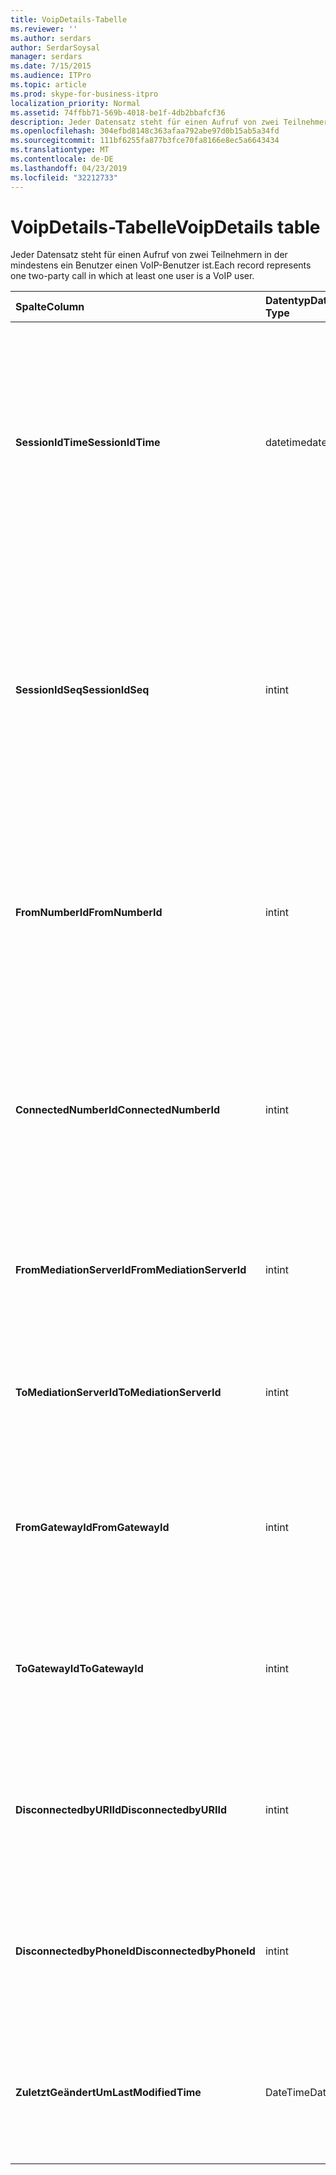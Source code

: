 ```yaml
---
title: VoipDetails-Tabelle
ms.reviewer: ''
ms.author: serdars
author: SerdarSoysal
manager: serdars
ms.date: 7/15/2015
ms.audience: ITPro
ms.topic: article
ms.prod: skype-for-business-itpro
localization_priority: Normal
ms.assetid: 74ffbb71-569b-4018-be1f-4db2bbafcf36
description: Jeder Datensatz steht für einen Aufruf von zwei Teilnehmern in der mindestens ein Benutzer einen VoIP-Benutzer ist.
ms.openlocfilehash: 304efbd8148c363afaa792abe97d0b15ab5a34fd
ms.sourcegitcommit: 111bf6255fa877b3fce70fa8166e8ec5a6643434
ms.translationtype: MT
ms.contentlocale: de-DE
ms.lasthandoff: 04/23/2019
ms.locfileid: "32212733"
---
```

# <a name="voipdetails-table"></a><span data-ttu-id="19944-103">VoipDetails-Tabelle</span><span class="sxs-lookup"><span data-stu-id="19944-103">VoipDetails table</span></span>
 
<span data-ttu-id="19944-104">Jeder Datensatz steht für einen Aufruf von zwei Teilnehmern in der mindestens ein Benutzer einen VoIP-Benutzer ist.</span><span class="sxs-lookup"><span data-stu-id="19944-104">Each record represents one two-party call in which at least one user is a VoIP user.</span></span>
  
|<span data-ttu-id="19944-105">**Spalte**</span><span class="sxs-lookup"><span data-stu-id="19944-105">**Column**</span></span>|<span data-ttu-id="19944-106">**Datentyp**</span><span class="sxs-lookup"><span data-stu-id="19944-106">**Data Type**</span></span>|<span data-ttu-id="19944-107">**Schlüssel/Index**</span><span class="sxs-lookup"><span data-stu-id="19944-107">**Key/Index**</span></span>|<span data-ttu-id="19944-108">**Details**</span><span class="sxs-lookup"><span data-stu-id="19944-108">**Details**</span></span>|
|:-----|:-----|:-----|:-----|
|<span data-ttu-id="19944-109">**SessionIdTime**</span><span class="sxs-lookup"><span data-stu-id="19944-109">**SessionIdTime**</span></span> <br/> |<span data-ttu-id="19944-110">datetime</span><span class="sxs-lookup"><span data-stu-id="19944-110">datetime</span></span>  <br/> |<span data-ttu-id="19944-111">Primary</span><span class="sxs-lookup"><span data-stu-id="19944-111">Primary</span></span>  <br/> |<span data-ttu-id="19944-112">Zeitpunkt der sitzungsanforderung.</span><span class="sxs-lookup"><span data-stu-id="19944-112">Time of session request.</span></span> <span data-ttu-id="19944-113">Zusammen mit **SessionIdSeq** verwendet zur eindeutigen Identifizierung eine Sitzung.</span><span class="sxs-lookup"><span data-stu-id="19944-113">Used in conjunction with **SessionIdSeq** to uniquely identify a session.</span></span> <span data-ttu-id="19944-114">Finden Sie unter der [Dialogs-Tabelle in Skype für Business Server 2015](dialogs.md) Weitere Informationen.</span><span class="sxs-lookup"><span data-stu-id="19944-114">See the [Dialogs table in Skype for Business Server 2015](dialogs.md) for more information.</span></span> <br/> |
|<span data-ttu-id="19944-115">**SessionIdSeq**</span><span class="sxs-lookup"><span data-stu-id="19944-115">**SessionIdSeq**</span></span> <br/> |<span data-ttu-id="19944-116">int</span><span class="sxs-lookup"><span data-stu-id="19944-116">int</span></span>  <br/> |<span data-ttu-id="19944-117">Primary</span><span class="sxs-lookup"><span data-stu-id="19944-117">Primary</span></span>  <br/> |<span data-ttu-id="19944-118">ID-Nummer, um die Sitzung zu identifizieren.</span><span class="sxs-lookup"><span data-stu-id="19944-118">ID number to identify the session.</span></span> <span data-ttu-id="19944-119">In Verbindung mit **SessionIdTime** verwendet, um eine Sitzung eindeutig zu identifizieren.</span><span class="sxs-lookup"><span data-stu-id="19944-119">Used in conjunction with **SessionIdTime** to uniquely identify a session.</span></span> <span data-ttu-id="19944-120">Finden Sie unter der [Dialogs-Tabelle in Skype für Business Server 2015](dialogs.md) Weitere Informationen.</span><span class="sxs-lookup"><span data-stu-id="19944-120">See the [Dialogs table in Skype for Business Server 2015](dialogs.md) for more information.</span></span> <br/> |
|<span data-ttu-id="19944-121">**FromNumberId**</span><span class="sxs-lookup"><span data-stu-id="19944-121">**FromNumberId**</span></span> <br/> |<span data-ttu-id="19944-122">int</span><span class="sxs-lookup"><span data-stu-id="19944-122">int</span></span>  <br/> |<span data-ttu-id="19944-123">Ausländisch</span><span class="sxs-lookup"><span data-stu-id="19944-123">Foreign</span></span>  <br/> |<span data-ttu-id="19944-124">**PhoneId** des Anrufers.</span><span class="sxs-lookup"><span data-stu-id="19944-124">**PhoneId** of the caller.</span></span> <span data-ttu-id="19944-125">Finden Sie weitere Informationen der [Phones-Tabelle](phones.md) .</span><span class="sxs-lookup"><span data-stu-id="19944-125">See the [Phones table](phones.md) for more information.</span></span> <span data-ttu-id="19944-126">Wenn nicht NULL und **FromGatewayId** ist nicht NULL, wurde der Anrufer eine PSTN-Benutzer.</span><span class="sxs-lookup"><span data-stu-id="19944-126">If not NULL and **FromGatewayId** is not NULL, then the caller was a PSTN user.</span></span> <br/> |
|<span data-ttu-id="19944-127">**ConnectedNumberId**</span><span class="sxs-lookup"><span data-stu-id="19944-127">**ConnectedNumberId**</span></span> <br/> |<span data-ttu-id="19944-128">int</span><span class="sxs-lookup"><span data-stu-id="19944-128">int</span></span>  <br/> |<span data-ttu-id="19944-129">Ausländisch</span><span class="sxs-lookup"><span data-stu-id="19944-129">Foreign</span></span>  <br/> |<span data-ttu-id="19944-130">**PhoneId** , der den Empfänger des Anrufs.</span><span class="sxs-lookup"><span data-stu-id="19944-130">**PhoneId** of the call receiver.</span></span> <span data-ttu-id="19944-131">Finden Sie weitere Informationen der [Phones-Tabelle](phones.md) .</span><span class="sxs-lookup"><span data-stu-id="19944-131">See the [Phones table](phones.md) for more information.</span></span> <span data-ttu-id="19944-132">Wenn nicht NULL und **ToGatewayId** ist nicht NULL, wurde der Empfänger des Anrufs eine PSTN-Benutzer.</span><span class="sxs-lookup"><span data-stu-id="19944-132">If not NULL and **ToGatewayId** is not NULL, then the call receiver was a PSTN user.</span></span> <br/> |
|<span data-ttu-id="19944-133">**FromMediationServerId**</span><span class="sxs-lookup"><span data-stu-id="19944-133">**FromMediationServerId**</span></span> <br/> |<span data-ttu-id="19944-134">int</span><span class="sxs-lookup"><span data-stu-id="19944-134">int</span></span>  <br/> |<span data-ttu-id="19944-135">Ausländisch</span><span class="sxs-lookup"><span data-stu-id="19944-135">Foreign</span></span>  <br/> |<span data-ttu-id="19944-136">Der Vermittlungsserver den Anruf stammt.</span><span class="sxs-lookup"><span data-stu-id="19944-136">The Mediation Server the call is coming from.</span></span> <span data-ttu-id="19944-137">Finden Sie weitere Informationen den [MediationServers-Tabelle](mediationservers.md) .</span><span class="sxs-lookup"><span data-stu-id="19944-137">See the [MediationServers table](mediationservers.md) for more information.</span></span> <br/> |
|<span data-ttu-id="19944-138">**ToMediationServerId**</span><span class="sxs-lookup"><span data-stu-id="19944-138">**ToMediationServerId**</span></span> <br/> |<span data-ttu-id="19944-139">int</span><span class="sxs-lookup"><span data-stu-id="19944-139">int</span></span>  <br/> |<span data-ttu-id="19944-140">Ausländisch</span><span class="sxs-lookup"><span data-stu-id="19944-140">Foreign</span></span>  <br/> |<span data-ttu-id="19944-141">Der Vermittlungsserver aufgerufen wird, sollte.</span><span class="sxs-lookup"><span data-stu-id="19944-141">The Mediation Server called is going to.</span></span> <span data-ttu-id="19944-142">Finden Sie weitere Informationen den [MediationServers-Tabelle](mediationservers.md) .</span><span class="sxs-lookup"><span data-stu-id="19944-142">See the [MediationServers table](mediationservers.md) for more information.</span></span> <br/> |
|<span data-ttu-id="19944-143">**FromGatewayId**</span><span class="sxs-lookup"><span data-stu-id="19944-143">**FromGatewayId**</span></span> <br/> |<span data-ttu-id="19944-144">int</span><span class="sxs-lookup"><span data-stu-id="19944-144">int</span></span>  <br/> |<span data-ttu-id="19944-145">Ausländisch</span><span class="sxs-lookup"><span data-stu-id="19944-145">Foreign</span></span>  <br/> |<span data-ttu-id="19944-146">Gateway der Anruf stammt.</span><span class="sxs-lookup"><span data-stu-id="19944-146">Gateway the call is coming from.</span></span> <span data-ttu-id="19944-147">[Gateways-Tabelle in Skype für Business Server 2015](gateways.md) Weitere Informationen finden Sie.</span><span class="sxs-lookup"><span data-stu-id="19944-147">See the [Gateways table in Skype for Business Server 2015](gateways.md) for more information.</span></span> <br/> |
|<span data-ttu-id="19944-148">**ToGatewayId**</span><span class="sxs-lookup"><span data-stu-id="19944-148">**ToGatewayId**</span></span> <br/> |<span data-ttu-id="19944-149">int</span><span class="sxs-lookup"><span data-stu-id="19944-149">int</span></span>  <br/> |<span data-ttu-id="19944-150">Ausländisch</span><span class="sxs-lookup"><span data-stu-id="19944-150">Foreign</span></span>  <br/> |<span data-ttu-id="19944-151">Gateway der Anruf wird zu übertragen.</span><span class="sxs-lookup"><span data-stu-id="19944-151">Gateway the call is going to.</span></span> <span data-ttu-id="19944-152">[Gateways-Tabelle in Skype für Business Server 2015](gateways.md) Weitere Informationen finden Sie.</span><span class="sxs-lookup"><span data-stu-id="19944-152">See the [Gateways table in Skype for Business Server 2015](gateways.md) for more information.</span></span> <br/> |
|<span data-ttu-id="19944-153">**DisconnectedbyURIId**</span><span class="sxs-lookup"><span data-stu-id="19944-153">**DisconnectedbyURIId**</span></span> <br/> |<span data-ttu-id="19944-154">int</span><span class="sxs-lookup"><span data-stu-id="19944-154">int</span></span>  <br/> |<span data-ttu-id="19944-155">Ausländisch</span><span class="sxs-lookup"><span data-stu-id="19944-155">Foreign</span></span>  <br/> |<span data-ttu-id="19944-156">Der URI des Benutzers, der den Anruf getrennt, wenn der Benutzer einen URI verfügt.</span><span class="sxs-lookup"><span data-stu-id="19944-156">URI of the user who disconnected the call, if the user has a URI.</span></span> <span data-ttu-id="19944-157">Finden Sie in der [Tabelle Benutzer](users.md) Weitere Informationen.</span><span class="sxs-lookup"><span data-stu-id="19944-157">See the [Users table](users.md) for more information.</span></span> <br/> |
|<span data-ttu-id="19944-158">**DisconnectedbyPhoneId**</span><span class="sxs-lookup"><span data-stu-id="19944-158">**DisconnectedbyPhoneId**</span></span> <br/> |<span data-ttu-id="19944-159">int</span><span class="sxs-lookup"><span data-stu-id="19944-159">int</span></span>  <br/> |<span data-ttu-id="19944-160">Ausländisch</span><span class="sxs-lookup"><span data-stu-id="19944-160">Foreign</span></span>  <br/> |<span data-ttu-id="19944-161">ID des Telefons, die der Anruf beendet wurde von einem Telefon getrennt.</span><span class="sxs-lookup"><span data-stu-id="19944-161">ID of the phone that disconnected the call was disconnected from a phone.</span></span> <span data-ttu-id="19944-162">Finden Sie weitere Informationen der [Phones-Tabelle](phones.md) .</span><span class="sxs-lookup"><span data-stu-id="19944-162">See the [Phones table](phones.md) for more information.</span></span> <br/> |
|<span data-ttu-id="19944-163">**ZuletztGeändertUm**</span><span class="sxs-lookup"><span data-stu-id="19944-163">**LastModifiedTime**</span></span> <br/> |<span data-ttu-id="19944-164">DateTime</span><span class="sxs-lookup"><span data-stu-id="19944-164">Datetime</span></span>  <br/> ||<span data-ttu-id="19944-165">Für die interne Verwendung durch den Überwachungsdienst.</span><span class="sxs-lookup"><span data-stu-id="19944-165">For internal use by the Monitoring service.</span></span>  <br/> <span data-ttu-id="19944-166">Dieses Feld wurde in Skype für Business Server 2015 eingeführt.</span><span class="sxs-lookup"><span data-stu-id="19944-166">This field was introduced in Skype for Business Server 2015.</span></span>  <br/> |
   

